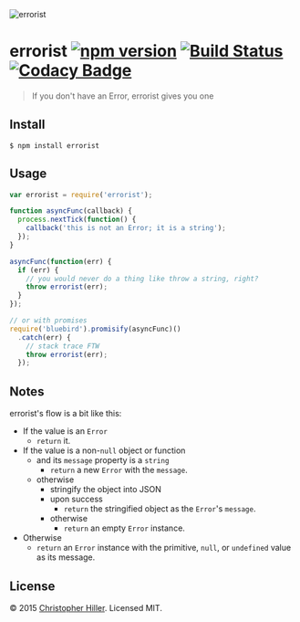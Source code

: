 <img src="https://cldup.com/NHiaVWJnrb.svg" alt="errorist"/>

# errorist [![npm version](https://badge.fury.io/js/errorist.svg)](http://badge.fury.io/js/errorist) [![Build Status](https://travis-ci.org/boneskull/errorist.svg?branch=master)](https://travis-ci.org/boneskull/errorist) [![Codacy Badge](https://www.codacy.com/project/badge/c9dc230d740b4e63bdd2a3fce9e7b141)](https://www.codacy.com/app/boneskull/errorist) 

> If you don't have an Error, errorist gives you one 

## Install

```shell
$ npm install errorist
```

## Usage

```js
var errorist = require('errorist');

function asyncFunc(callback) {
  process.nextTick(function() {
    callback('this is not an Error; it is a string');
  });
}

asyncFunc(function(err) {
  if (err) {
    // you would never do a thing like throw a string, right?
    throw errorist(err);
  }
});

// or with promises
require('bluebird').promisify(asyncFunc)()
  .catch(err) {
    // stack trace FTW
    throw errorist(err);
  });
```

## Notes

errorist's flow is a bit like this:

- If the value is an `Error`
  - `return` it.
- If the value is a non-`null` object or function
  - and its `message` property is a `string`
    - `return` a new `Error` with the `message`.
  - otherwise
     - stringify the object into JSON 
     - upon success
       - `return` the stringified object as the `Error`'s `message`.        
     - otherwise
       - `return` an empty `Error` instance.
- Otherwise
  - `return` an `Error` instance with the primitive, `null`, or `undefined` value as its message.
  
## License

© 2015 [Christopher Hiller](https://boneskull.com).  Licensed MIT.
